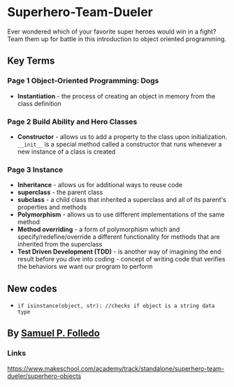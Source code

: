 # Superhero-Team-Dueler
Ever wondered which of your favorite super heroes would win in a fight? Team them up for battle in this introduction to object oriented programming.

## Key Terms
### Page 1 Object-Oriented Programming: Dogs
- **Instantiation** - the process of creating an object in memory from the class definition

### Page 2 Build Ability and Hero Classes
- **Constructor** - allows us to add a property to the class upon initialization. 
                `__init__` is a special method called a constructor that runs whenever a new instance of a class is created

### Page 3 Instance
- **Inheritance** - allows us for additional ways to reuse code
- **superclass** - the parent class
- **subclass** - a child class that inherited a superclass and all of its parent's properties and methods
- **Polymorphism** - allows us to use different implementations of the same method
- __Method overriding__ - a form of polymorphism which and specify/redefine/override a different functionality for methods that are inherited from the superclass
- __Test Driven Development (TDD)__ - is another way of imagining the end result before you dive into coding
                                    - concept of writing code that verifies the behaviors we want our program to perform


## New codes
- ```if isinstance(object, str): //checks if object is a string data type```

## By [Samuel P. Folledo](https://github.com/SamuelFolledo)

### Links
https://www.makeschool.com/academy/track/standalone/superhero-team-dueler/superhero-objects